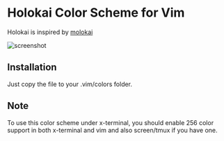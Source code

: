 # Holokai Color Scheme for Vim

Holokai is inspired by [molokai](http://github.com/tomasr/molokai)

![screenshot](https://lh4.googleusercontent.com/-qa_012rhIVY/UQUB_X4hCAI/AAAAAAAAAHg/O9_S8MCY7u0/s647/holokai.png)

## Installation
Just copy the file to your .vim/colors folder.

## Note
To use this color scheme under x-terminal, you should enable 256 color support in both x-terminal and vim and also screen/tmux if you have one.
